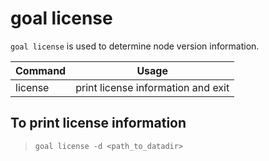 # goal license

`goal license` is used to determine node version information.

| Command | Usage |
|------|------------------|
| license  | print license information and exit |

## To print license information
> `goal license -d <path_to_datadir>`